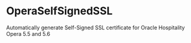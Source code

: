 # OperaSelfSignedSSL
Automatically generate Self-Signed SSL certificate for Oracle Hospitality Opera 5.5 and 5.6
